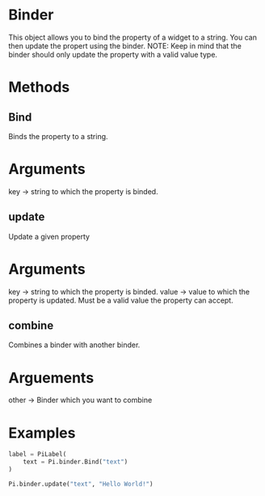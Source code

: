 
# Binder
This object allows you to bind the property of a widget to a string. You can then update the propert using the binder.
NOTE: Keep in mind that the binder should only update the property with a valid value type.

# Methods

## Bind
Binds the property to a string.
# Arguments
key -> string to which the property is binded.

## update
Update a given property
# Arguments
key -> string to which the property is binded.
value -> value to which the property is updated. Must be a valid value the property can accept.

## combine
Combines a binder with another binder.
# Arguements
other -> Binder which you want to combine

# Examples

```python
label = PiLabel(
	text = Pi.binder.Bind("text")
)

Pi.binder.update("text", "Hello World!")
```